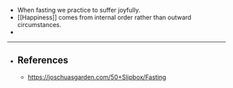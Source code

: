 - When fasting we practice to suffer joyfully.
- [[Happiness]] comes from internal order rather than outward circumstances.
-
- ---
- ## References
	- https://joschuasgarden.com/50+Slipbox/Fasting